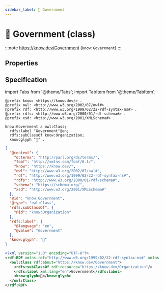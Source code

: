 ```yaml
---
sidebar_label: 🎩 Government
---
```


# 🎩 Government (class)

:::note
https://know.dev/Government
(`know:Government`)
:::

## Properties

## Specification

import Tabs from '@theme/Tabs';
import TabItem from '@theme/TabItem';

<Tabs>
<TabItem value="turtle" label="Turtle">

```turtle
@prefix know: <https://know.dev/> .
@prefix owl: <http://www.w3.org/2002/07/owl#> .
@prefix rdf: <http://www.w3.org/1999/02/22-rdf-syntax-ns#> .
@prefix rdfs: <http://www.w3.org/2000/01/rdf-schema#> .
@prefix xsd: <http://www.w3.org/2001/XMLSchema#> .

know:Government a owl:Class;
  rdfs:label "Government"@en;
  rdfs:subClassOf know:Organization;
  know:glyph "🎩" .

```

</TabItem>
<TabItem value="jsonld" label="JSON-LD">

```json
{
  "@context": {
    "dcterms": "http://purl.org/dc/terms/",
    "foaf": "http://xmlns.com/foaf/0.1/",
    "know": "https://know.dev/",
    "owl": "http://www.w3.org/2002/07/owl#",
    "rdf": "http://www.w3.org/1999/02/22-rdf-syntax-ns#",
    "rdfs": "http://www.w3.org/2000/01/rdf-schema#",
    "schema": "https://schema.org/",
    "xsd": "http://www.w3.org/2001/XMLSchema#"
  },
  "@id": "know:Government",
  "@type": "owl:Class",
  "rdfs:subClassOf": {
    "@id": "know:Organization"
  },
  "rdfs:label": {
    "@language": "en",
    "@value": "Government"
  },
  "know:glyph": "🎩"
}
```

</TabItem>
<TabItem value="rdfxml" label="RDF/XML">

```xml
<?xml version="1.0" encoding="UTF-8"?>
<rdf:RDF xmlns:rdf="http://www.w3.org/1999/02/22-rdf-syntax-ns#" xmlns:know="https://know.dev/" xmlns:owl="http://www.w3.org/2002/07/owl#" xmlns:rdfs="http://www.w3.org/2000/01/rdf-schema#">
  <owl:Class rdf:about="https://know.dev/Government">
    <rdfs:subClassOf rdf:resource="https://know.dev/Organization"/>
    <rdfs:label xml:lang="en">Government</rdfs:label>
    <know:glyph>🎩</know:glyph>
  </owl:Class>
</rdf:RDF>

```

</TabItem>
</Tabs>

[`Government`]: /Government
